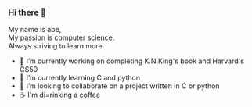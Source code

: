 ### Hi there 👋
My name is abe,  
My passion is computer science.  
Always striving to learn more.
- 🔭 I’m currently working on completing K.N.King's book and Harvard's CS50
- 🌱 I’m currently learning C and python
- 👯 I’m looking to collaborate on a project written in C or python
- ☕ I'm di=rinking a coffee


<!--
**abe-101/abe-101** is a ✨ _special_ ✨ repository because its `README.md` (this file) appears on your GitHub profile.

Here are some ideas to get you started:

- 🔭 I’m currently working on ...
- 🌱 I’m currently learning ...
- 👯 I’m looking to collaborate on ...
- 🤔 I’m looking for help with ...
- 💬 Ask me about ...
- 📫 How to reach me: ...
- 😄 Pronouns: ...
- ⚡ Fun fact: ...
-->

